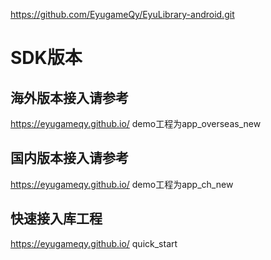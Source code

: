 https://github.com/EyugameQy/EyuLibrary-android.git

# SDK版本
## 海外版本接入请参考
https://eyugameqy.github.io/
demo工程为app_overseas_new

## 国内版本接入请参考
https://eyugameqy.github.io/
demo工程为app_ch_new

## 快速接入库工程
https://eyugameqy.github.io/
quick_start